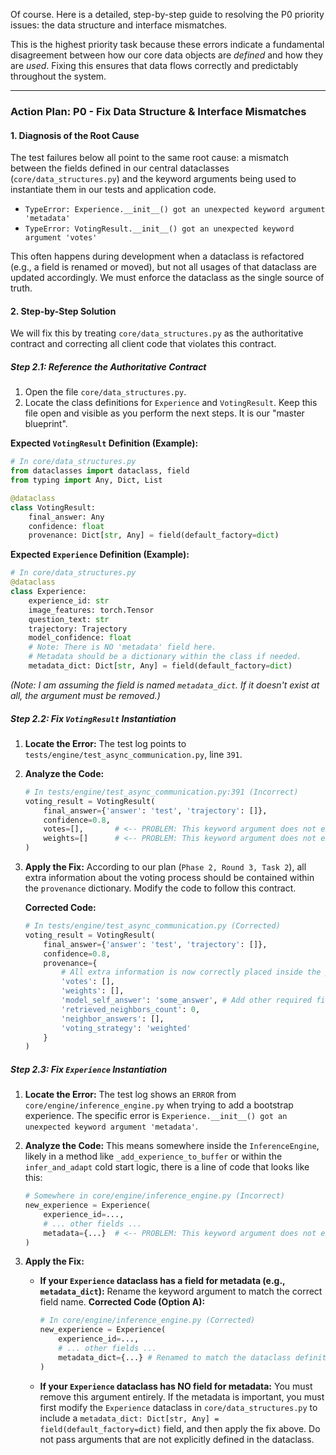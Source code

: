 Of course. Here is a detailed, step-by-step guide to resolving the P0 priority issues: the data structure and interface mismatches.

This is the highest priority task because these errors indicate a fundamental disagreement between how our core data objects are *defined* and how they are *used*. Fixing this ensures that data flows correctly and predictably throughout the system.

---

### **Action Plan: P0 - Fix Data Structure & Interface Mismatches**

#### **1. Diagnosis of the Root Cause**

The test failures below all point to the same root cause: a mismatch between the fields defined in our central dataclasses (`core/data_structures.py`) and the keyword arguments being used to instantiate them in our tests and application code.

*   `TypeError: Experience.__init__() got an unexpected keyword argument 'metadata'`
*   `TypeError: VotingResult.__init__() got an unexpected keyword argument 'votes'`

This often happens during development when a dataclass is refactored (e.g., a field is renamed or moved), but not all usages of that dataclass are updated accordingly. We must enforce the dataclass as the single source of truth.

#### **2. Step-by-Step Solution**

We will fix this by treating `core/data_structures.py` as the authoritative contract and correcting all client code that violates this contract.

##### **Step 2.1: Reference the Authoritative Contract**

1.  Open the file `core/data_structures.py`.
2.  Locate the class definitions for `Experience` and `VotingResult`. Keep this file open and visible as you perform the next steps. It is our "master blueprint".

**Expected `VotingResult` Definition (Example):**
```python
# In core/data_structures.py
from dataclasses import dataclass, field
from typing import Any, Dict, List

@dataclass
class VotingResult:
    final_answer: Any
    confidence: float
    provenance: Dict[str, Any] = field(default_factory=dict)
```

**Expected `Experience` Definition (Example):**
```python
# In core/data_structures.py
@dataclass
class Experience:
    experience_id: str
    image_features: torch.Tensor
    question_text: str
    trajectory: Trajectory
    model_confidence: float
    # Note: There is NO 'metadata' field here. 
    # Metadata should be a dictionary within the class if needed.
    metadata_dict: Dict[str, Any] = field(default_factory=dict) 
```
*(Note: I am assuming the field is named `metadata_dict`. If it doesn't exist at all, the argument must be removed.)*

##### **Step 2.2: Fix `VotingResult` Instantiation**

1.  **Locate the Error:** The test log points to `tests/engine/test_async_communication.py`, line `391`.

2.  **Analyze the Code:**
    ```python
    # In tests/engine/test_async_communication.py:391 (Incorrect)
    voting_result = VotingResult(
        final_answer={'answer': 'test', 'trajectory': []},
        confidence=0.8,
        votes=[],       # <-- PROBLEM: This keyword argument does not exist
        weights=[]      # <-- PROBLEM: This keyword argument does not exist
    )
    ```

3.  **Apply the Fix:** According to our plan (`Phase 2, Round 3, Task 2`), all extra information about the voting process should be contained within the `provenance` dictionary. Modify the code to follow this contract.

    **Corrected Code:**
    ```python
    # In tests/engine/test_async_communication.py (Corrected)
    voting_result = VotingResult(
        final_answer={'answer': 'test', 'trajectory': []},
        confidence=0.8,
        provenance={
            # All extra information is now correctly placed inside the provenance dict
            'votes': [],
            'weights': [],
            'model_self_answer': 'some_answer', # Add other required fields
            'retrieved_neighbors_count': 0,
            'neighbor_answers': [],
            'voting_strategy': 'weighted'
        }
    )
    ```

##### **Step 2.3: Fix `Experience` Instantiation**

1.  **Locate the Error:** The test log shows an `ERROR` from `core/engine/inference_engine.py` when trying to add a bootstrap experience. The specific error is `Experience.__init__() got an unexpected keyword argument 'metadata'`.

2.  **Analyze the Code:** This means somewhere inside the `InferenceEngine`, likely in a method like `_add_experience_to_buffer` or within the `infer_and_adapt` cold start logic, there is a line of code that looks like this:
    ```python
    # Somewhere in core/engine/inference_engine.py (Incorrect)
    new_experience = Experience(
        experience_id=...,
        # ... other fields ...
        metadata={...}  # <-- PROBLEM: This keyword argument does not exist
    )
    ```

3.  **Apply the Fix:**
    *   **If your `Experience` dataclass has a field for metadata (e.g., `metadata_dict`):** Rename the keyword argument to match the correct field name.
        **Corrected Code (Option A):**
        ```python
        # In core/engine/inference_engine.py (Corrected)
        new_experience = Experience(
            experience_id=...,
            # ... other fields ...
            metadata_dict={...} # Renamed to match the dataclass definition
        )
        ```
    *   **If your `Experience` dataclass has NO field for metadata:** You must remove this argument entirely. If the metadata is important, you must first modify the `Experience` dataclass in `core/data_structures.py` to include a `metadata_dict: Dict[str, Any] = field(default_factory=dict)` field, and then apply the fix above. Do not pass arguments that are not explicitly defined in the dataclass.
